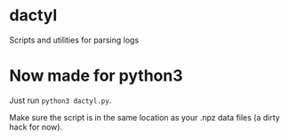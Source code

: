 # dactyl
Scripts and utilities for parsing logs

Now made for python3
=======
Just run `python3 dactyl.py`. 

Make sure the script is in the same location as your .npz data files (a dirty hack for now).

